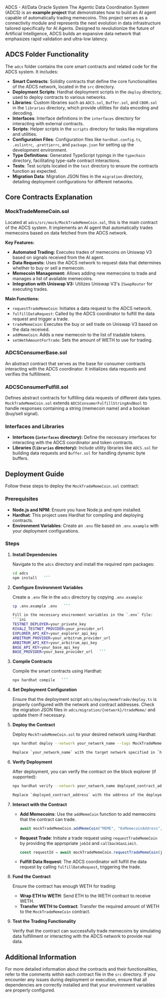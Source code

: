 ADCS - AI/Data Oracle System
The Agentic Data Coordination System (ADCS) is an **example project** that demonstrates how to build an AI agent capable of automatically trading memecoins. This project serves as a connectivity module and represents the next evolution in data infrastructure tailored specifically for AI Agents. Designed to revolutionize the future of Artificial Intelligence, ADCS builds an expansive data network that emphasizes rapid validation and ultra-low latency.

## ADCS Folder Functionality

The `adcs` folder contains the core smart contracts and related code for the ADCS system. It includes:

- **Smart Contracts**: Solidity contracts that define the core functionalities of the ADCS network, located in the `src` directory.
- **Deployment Scripts**: Hardhat deployment scripts in the `deploy` directory, used to deploy contracts to various networks.
- **Libraries**: Custom libraries such as `ADCS.sol`, `Buffer.sol`, and `CBOR.sol` in the `libraries` directory, which provide utilities for data encoding and decoding.
- **Interfaces**: Interface definitions in the `interfaces` directory for interacting with external contracts.
- **Scripts**: Helper scripts in the `scripts` directory for tasks like migrations and utilities.
- **Configuration Files**: Configuration files like `hardhat.config.ts`, `.eslintrc`, `.prettierrc`, and `package.json` for setting up the development environment.
- **Type Definitions**: Generated TypeScript typings in the `typechain` directory, facilitating type-safe contract interactions.
- **Tests**: Test scripts located in the `test` directory to ensure the contracts function as expected.
- **Migration Data**: Migration JSON files in the `migration` directory, detailing deployment configurations for different networks.

## Core Contracts Explanation

### MockTradeMemeCoin.sol

Located at `adcs/src/mock/MockTradeMemeCoin.sol`, this is the main contract of the ADCS system. It implements an AI agent that automatically trades memecoins based on data fetched from the ADCS network.

**Key Features:**

- **Automated Trading:** Executes trades of memecoins on Uniswap V3 based on signals received from the AI agent.
- **Data Requests:** Uses the ADCS network to request data that determines whether to buy or sell a memecoin.
- **Memecoin Management:** Allows adding new memecoins to trade and manages a list of available memecoins.
- **Integration with Uniswap V3:** Utilizes Uniswap V3's `ISwapRouter` for executing trades.

**Main Functions:**

- `requestTradeMemeCoin`: Initiates a data request to the ADCS network.
- `fulfillDataRequest`: Called by the ADCS coordinator to fulfill the data request and trigger a trade.
- `tradeMemeCoin`: Executes the buy or sell trade on Uniswap V3 based on the data received.
- `addMemeCoin`: Adds a new memecoin to the list of tradable tokens.
- `setWethAmountForTrade`: Sets the amount of WETH to use for trading.

### ADCSConsumerBase.sol

An abstract contract that serves as the base for consumer contracts interacting with the ADCS coordinator. It initializes data requests and verifies the fulfillment.

### ADCSConsumerFulfill.sol

Defines abstract contracts for fulfilling data requests of different data types. `MockTradeMemeCoin.sol` extends `ADCSConsumerFulfillStringAndBool` to handle responses containing a string (memecoin name) and a boolean (buy/sell signal).

### Interfaces and Libraries

- **Interfaces (`interfaces` directory):** Define the necessary interfaces for interacting with the ADCS coordinator and token contracts.
- **Libraries (`libraries` directory):** Include utility libraries like `ADCS.sol` for building data requests and `Buffer.sol` for handling dynamic byte buffers.

## Deployment Guide

Follow these steps to deploy the `MockTradeMemeCoin.sol` contract:

### Prerequisites

- **Node.js and NPM**: Ensure you have Node.js and npm installed.
- **Hardhat**: This project uses Hardhat for compiling and deploying contracts.
- **Environment Variables**: Create an `.env` file based on `.env.example` with your deployment configurations.

### Steps

1. **Install Dependencies**

   Navigate to the `adcs` directory and install the required npm packages:
   ```bash
   cd adcs
   npm install   ```

2. **Configure Environment Variables**

   Create a `.env` file in the `adcs` directory by copying `.env.example`:
   ```bash
   cp .env.example .env   ```

   Fill in the necessary environment variables in the `.env` file:
   ```ini
   TESTNET_DEPLOYER=your_private_key
   RIVALZ_TESTNET_PROVIDER=your_provider_url
   EXPLORER_API_KEY=your_explorer_api_key
   ARBITRUM_PROVIDER=your_arbitrum_provider_url
   ARBITRUM_API_KEY=your_arbitrum_api_key
   BASE_API_KEY=your_base_api_key
   BASE_PROVIDER=your_base_provider_url   ```

3. **Compile Contracts**

   Compile the smart contracts using Hardhat:
   ```bash
   npx hardhat compile   ```

4. **Set Deployment Configuration**

   Ensure that the deployment script `adcs/deploy/memeTrade/deploy.ts` is properly configured with the network and contract addresses. Check the migration JSON files in `adcs/migration/{network}/tradeMeme/` and update them if necessary.

5. **Deploy the Contract**

   Deploy `MockTradeMemeCoin.sol` to your desired network using Hardhat:
   ```bash
   npx hardhat deploy --network your_network_name --tags MockTradeMemeCoin   ```

   Replace `your_network_name` with the target network specified in `hardhat.config.ts` (e.g., `arbitrum`, `base`, `hardhat`).

6. **Verify Deployment**

   After deployment, you can verify the contract on the block explorer (if supported):
   ```bash
   npx hardhat verify --network your_network_name deployed_contract_address constructor_arguments   ```

   Replace `deployed_contract_address` with the address of the deployed contract and `constructor_arguments` with any arguments passed to the constructor.

7. **Interact with the Contract**

   - **Add Memecoins**: Use the `addMemeCoin` function to add memecoins that the contract can trade.
     ```typescript
     await mockTradeMemeCoin.addMemeCoin("MEME", "0xMemecoinAddress", 18);     ```

   - **Request Trade**: Initiate a trade request using `requestTradeMemeCoin` by providing the appropriate `jobId` and `callbackGasLimit`.
     ```typescript
     const requestId = await mockTradeMemeCoin.requestTradeMemeCoin(jobId, gasLimit);     ```

   - **Fulfill Data Request**: The ADCS coordinator will fulfill the data request by calling `fulfillDataRequest`, triggering the trade.

8. **Fund the Contract**

   Ensure the contract has enough WETH for trading:

   - **Wrap ETH to WETH**: Send ETH to the WETH contract to receive WETH.
   - **Transfer WETH to Contract**: Transfer the required amount of WETH to the `MockTradeMemeCoin` contract.

9. **Test the Trading Functionality**

   Verify that the contract can successfully trade memecoins by simulating data fulfillment or interacting with the ADCS network to provide real data.

## Additional Information

For more detailed information about the contracts and their functionalities, refer to the comments within each contract file in the `src` directory. If you encounter any issues during deployment or execution, ensure that all dependencies are correctly installed and that your environment variables are properly configured.

